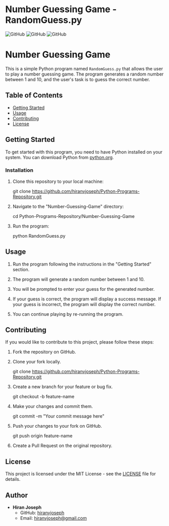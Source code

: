 # Number Guessing Game - RandomGuess.py

![GitHub](https://img.shields.io/github/license/hiranvjoseph/Number-Guessing-Game)
![GitHub](https://img.shields.io/github/stars/hiranvjoseph/Number-Guessing-Game?style=social)
![GitHub](https://img.shields.io/github/forks/hiranvjoseph/Number-Guessing-Game?style=social)

# Number Guessing Game

This is a simple Python program named `RandomGuess.py` that allows the user to play a number guessing game. The program generates a random number between 1 and 10, and the user's task is to guess the correct number.

## Table of Contents

- [Getting Started](#getting-started)
- [Usage](#usage)
- [Contributing](#contributing)
- [License](#license)

## Getting Started

To get started with this program, you need to have Python installed on your system. You can download Python from [python.org](https://www.python.org/downloads/).

### Installation

1. Clone this repository to your local machine:

   git clone https://github.com/hiranvjoseph/Python-Programs-Repository.git
 

2. Navigate to the "Number-Guessing-Game" directory:

  
   cd Python-Programs-Repository/Number-Guessing-Game
   

3. Run the program:


   python RandomGuess.py
  

## Usage

1. Run the program following the instructions in the "Getting Started" section.

2. The program will generate a random number between 1 and 10.

3. You will be prompted to enter your guess for the generated number.

4. If your guess is correct, the program will display a success message. If your guess is incorrect, the program will display the correct number.

5. You can continue playing by re-running the program.

## Contributing

If you would like to contribute to this project, please follow these steps:

1. Fork the repository on GitHub.

2. Clone your fork locally.

   
   git clone https://github.com/hiranvjoseph/Python-Programs-Repository.git
   

3. Create a new branch for your feature or bug fix.

   
   git checkout -b feature-name
   

4. Make your changes and commit them.


   git commit -m "Your commit message here"
   

5. Push your changes to your fork on GitHub.

   git push origin feature-name
   

6. Create a Pull Request on the original repository.

## License

This project is licensed under the MIT License - see the [LICENSE](LICENSE) file for details.

## Author

- **Hiran Joseph**
  - GitHub: [hiranvjoseph](https://github.com/hiranvjoseph)
  - Email: [hiranvjoseph@gmail.com](mailto:hiranvjoseph@gmail.com)
